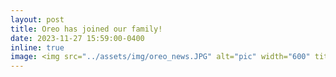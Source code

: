 ```yaml
---
layout: post
title: Oreo has joined our family!
date: 2023-11-27 15:59:00-0400
inline: true
image: <img src="../assets/img/oreo_news.JPG" alt="pic" width="600" title="Oreo Hu!"/>
---
```


